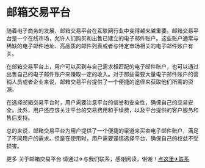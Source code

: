 # 邮箱交易平台

随着电子商务的发展，邮箱交易平台在互联网行业中变得越来越重要。邮箱交易平台是一个在线市场，允许人们购买和出售已建立的电子邮件账户。这些账户通常与稀缺的电子邮件地址、高品质的邮件列表或者与特定市场相关的电子邮件账户有关。

在邮箱交易平台上，用户可以买到与自己需求相匹配的电子邮件账户，也可以通过出售自己的电子邮件账户来赚取一定的收入。对于那些需要大量电子邮件账户的营销人员或者企业来说，邮箱交易平台提供了一个便捷的途径来获取他们所需的资源。

在选择邮箱交易平台时，用户需要注意平台的信誉和安全性，确保自己的交易安全。此外，用户还应该关注平台的交易费用和手续费，以及平台提供的客户服务和售后支持。

总的来说，邮箱交易平台为用户提供了一个便捷的渠道来买卖电子邮件账户，满足了不同用户的需求。但是在使用时，用户需要谨慎选择平台，确保自己的权益不受损害。

更多 关于邮箱交易平台 请通过✈与我们联系，感谢阅读，谢谢！[点这里✈联系](https://ss.k02.cc)